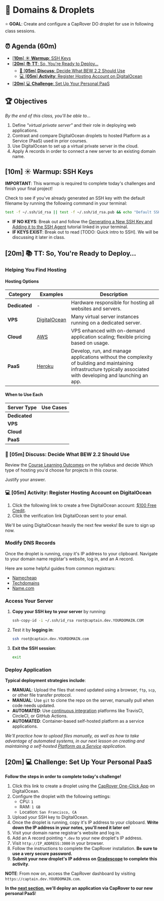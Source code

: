 <!-- Run as a slideshow: reveal-md README.md -w -->
# 🐳 Domains & Droplets

⭐️ **GOAL**: Create and configure a CapRover DO droplet for use in following class sessions.

<!-- omit in toc -->
## ⏰ Agenda (60m)

- [[**10m**] ☀️ **Warmup**: SSH Keys](#10m-️-warmup-ssh-keys)
- [[**20m**] 📚 **TT**: So, You're Ready to Deploy&hellip;](#20m--tt-so-youre-ready-to-deploy)
  - [💬 [**05m**] **Discuss**: Decide What BEW 2.2 Should Use](#-05m-discuss-decide-what-bew-22-should-use)
  - [💻 [**05m**] **Activity**: Register Hosting Account on DigitalOcean](#-05m-activity-register-hosting-account-on-digitalocean)
- [[**20m**] 💻 **Challenge**: Set Up Your Personal PaaS](#20m--challenge-set-up-your-personal-paas)

<!-- > -->
<!-- omit in toc -->
## 🏆 Objectives

*By the end of this class, you'll be able to&hellip;*

1. Define _"virtual private server"_ and their role in deploying web applications.
1. Contrast and compare DigitalOcean droplets to hosted Platform as a Service (PaaS) used in prior courses.
1. Use DigitalOcean to set up a virtual private server in the cloud.
1. Apply A records in order to connect a new server to an existing domain name.

<!-- > -->

## [**10m**] ☀️ **Warmup**: SSH Keys

**IMPORTANT**: This warmup is required to complete today's challenges and finish your final project!

Check to see if you've already generated an SSH key with the default filename by running the following command in your terminal:

```sh
test -f ~/.ssh/id_rsa || test -f ~/.ssh/id_rsa.pub && echo "Default SSH keys not found. Use the following guide to create them before proceeding: https://help.github.com/en/github/authenticating-to-github/generating-a-new-ssh-key-and-adding-it-to-the-ssh-agent.
```

- **IF NO KEYS**: Break out and follow the [Generating a New SSH Key and Adding it to the SSH Agent] tutorial linked in your terminal.
- **IF KEYS EXIST**: Break out to read [TODO: Quick intro to SSH]. We will be discussing it later in class.

## [**20m**] 📚 **TT**: So, You're Ready to Deploy&hellip;

<!-- > -->

<!-- omit in toc -->
### Helping You Find Hosting

<!-- > -->

#### Hosting Options

| Category | Examples | Description |
| - | - | - |
| **Dedicated** | - | Hardware responsible for hosting all websites and servers. |
| **VPS** | [DigitalOcean] | Many virtual server instances running on a dedicated server. |
| **Cloud** | [AWS] | VPS enhanced with on-demand application scaling; flexible pricing based on usage. |
| **PaaS** | [Heroku] | Develop, run, and manage applications without the complexity of building and maintaining infrastructure typically associated with developing and launching an app. |

<!-- > -->

#### When to Use Each

| Server Type | Use Cases |
| - | - |
| **Dedicated** | |
| **VPS** | |
| **Cloud** | |
| **PaaS** | |

<!-- > -->

### 💬 [**05m**] **Discuss**: Decide What BEW 2.2 Should Use

Review the [Course Learning Outcomes] on the syllabus and decide Which type of hosting you'd choose for projects in this course.

Justify your answer.

<!-- > -->

### 💻 [**05m**] **Activity**: Register Hosting Account on DigitalOcean

1. Click the following link to create a free DigitalOcean account: [$100 Free Credit].
1. Click the verification link DigitalOcean sent to your email.

We'll be using DigitalOcean heavily the next few weeks! Be sure to sign up now.

<!-- > -->

<!-- omit in toc -->
### Modify DNS Records

Once the droplet is running, copy it's IP address to your clipboard. Navigate to your domain name registar's website, log in, and an A record.

Here are some helpful guides from common registrars:

- [Namecheap]
- [Techdomains]
- [Name.com]

<!-- > -->

<!-- omit in toc -->
### Access Your Server

1. **Copy your SSH key to your server** by running:

    ```sh
    ssh-copy-id -i ~/.ssh/id_rsa root@captain.dev.YOURDOMAIN.COM
    ```

1. Test it by **logging in**:

    ```sh
    ssh root@captain.dev.YOURDOMAIN.com
    ```

1. **Exit the SSH session**:

    ```sh
    exit
    ```

<!-- > -->

<!-- omit in toc -->
### Deploy Application

**Typical deployment strategies include**:

- **MANUAL**: Upload the files that need updated using a browser, `ftp`, `scp`, or other file transfer protocol.
- **MANUAL**: Use `git` to clone the repo on the server, manually pull when code needs updated.
- **AUTOMATED**: Use [continuous integration] platforms like TravisCI, CircleCI, or GitHub Actions.
- **AUTOMATED**: Container-based self-hosted platform as a service applications.

_We'll practice how to upload files manually, as well as how to take advantage of automated systems, in our next lesson on creating and maintaining a self-hosted [Platform as a Service] application._

<!-- > -->

## [**20m**] 💻 **Challenge**: Set Up Your Personal PaaS

**Follow the steps in order to complete today's challenge!**

1. Click this link to create a droplet using the [CapRover One-Click App] on DigitalOcean.
1. Configure the droplet with the following settings:
    - CPU: `1`
    - RAM: `1 GB`
    - Location: `San Francisco, CA`
1. Upload your SSH key to DigitalOcean.
1. Once the droplet is running, copy it's IP address to your clipboard. **Write down the IP address in your notes, you'll need it later on!**
1. Visit your domain name registrar's website and log in.
1. Add an A record pointing `*.dev` to your new droplet's IP address.
1. Visit `http://IP_ADDRESS:3000` in your browser.
1. Follow the instructions to complete the CapRover installation. **Be sure to use a very secure password.**
1. **Submit your new droplet's IP address on [Gradescope] to complete this activity**.

**NOTE**: From now on, access the CapRover dashboard by visiting `https://captain.dev.YOURDOMAIN.com`.

**In the [next section], we'll deploy an application via CapRover to our new personal PaaS**!

<!-- do not edit below this line -->
[Gradescope]: https://www.gradescope.com/courses/133579
[DigitalOcean]: https://make.sc/digitalocean
[SSDNodes]: https://www.ssdnodes.com
[Heroku]: https://www.heroku.com
[AWS]: https://aws.amazon.com
[Wikipedia: Platform as a Service]: https://en.wikipedia.org/wiki/Platform_as_a_service
[Namecheap]: https://www.namecheap.com/support/knowledgebase/article.aspx/319/2237/how-can-i-set-up-an-a-address-record-for-my-domain
[Techdomains]: https://get.tech/faq#headingNine
[Name.com]: https://www.name.com/support/articles/115004893508-Adding-an-A-record
[Generating a New SSH Key and Adding it to the SSH Agent]: https://help.github.com/en/github/authenticating-to-github/generating-a-new-ssh-key-and-adding-it-to-the-ssh-agent
[$100 Free Credit]: https://make.sc/digitalocean
[Course Learning Outcomes]: https://make.sc/bew2.2#Learning-Outcomes
[continuous integration]: https://docs.google.com/presentation/d/18DNt9UXHaPUufQogj-mThiKpvhkJzXprnPmQtaptUp8
[Docker Hub]: https://hub.docker.com
[Platform as a Service]: PaaS.md
[CapRover One-Click App]: https://marketplace.digitalocean.com/apps/caprover
[next section]: PaaS.md
